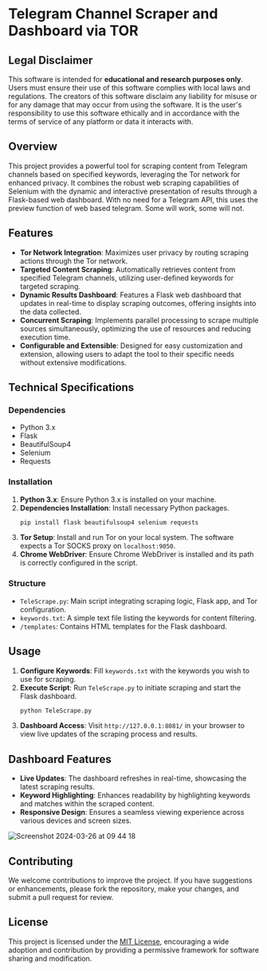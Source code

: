# Telegram Channel Scraper and Dashboard via TOR

## Legal Disclaimer
This software is intended for **educational and research purposes only**. Users must ensure their use of this software complies with local laws and regulations. The creators of this software disclaim any liability for misuse or for any damage that may occur from using the software. It is the user's responsibility to use this software ethically and in accordance with the terms of service of any platform or data it interacts with.

## Overview

This project provides a powerful tool for scraping content from Telegram channels based on specified keywords, leveraging the Tor network for enhanced privacy. It combines the robust web scraping capabilities of Selenium with the dynamic and interactive presentation of results through a Flask-based web dashboard.
With no need for a Telegram API, this uses the preview function of web based telegram. Some will work, some will not.

## Features

- **Tor Network Integration**: Maximizes user privacy by routing scraping actions through the Tor network.
- **Targeted Content Scraping**: Automatically retrieves content from specified Telegram channels, utilizing user-defined keywords for targeted scraping.
- **Dynamic Results Dashboard**: Features a Flask web dashboard that updates in real-time to display scraping outcomes, offering insights into the data collected.
- **Concurrent Scraping**: Implements parallel processing to scrape multiple sources simultaneously, optimizing the use of resources and reducing execution time.
- **Configurable and Extensible**: Designed for easy customization and extension, allowing users to adapt the tool to their specific needs without extensive modifications.

## Technical Specifications

### Dependencies

- Python 3.x
- Flask
- BeautifulSoup4
- Selenium
- Requests

### Installation

1. **Python 3.x**: Ensure Python 3.x is installed on your machine.
2. **Dependencies Installation**: Install necessary Python packages.
   ```sh
   pip install flask beautifulsoup4 selenium requests
   ```
3. **Tor Setup**: Install and run Tor on your local system. The software expects a Tor SOCKS proxy on `localhost:9050`.
4. **Chrome WebDriver**: Ensure Chrome WebDriver is installed and its path is correctly configured in the script.

### Structure

- `TeleScrape.py`: Main script integrating scraping logic, Flask app, and Tor configuration.
- `keywords.txt`: A simple text file listing the keywords for content filtering.
- `/templates`: Contains HTML templates for the Flask dashboard.

## Usage

1. **Configure Keywords**: Fill `keywords.txt` with the keywords you wish to use for scraping.
2. **Execute Script**: Run `TeleScrape.py` to initiate scraping and start the Flask dashboard.
   ```sh
   python TeleScrape.py
   ```
3. **Dashboard Access**: Visit `http://127.0.0.1:8081/` in your browser to view live updates of the scraping process and results.

## Dashboard Features

- **Live Updates**: The dashboard refreshes in real-time, showcasing the latest scraping results.
- **Keyword Highlighting**: Enhances readability by highlighting keywords and matches within the scraped content.
- **Responsive Design**: Ensures a seamless viewing experience across various devices and screen sizes.

![Screenshot 2024-03-26 at 09 44 18](https://github.com/0999ad/Telegram-Scraper-over-TOR/assets/34707278/36462caa-c0c9-42b0-bc89-b8e3e233801c)

## Contributing

We welcome contributions to improve the project. If you have suggestions or enhancements, please fork the repository, make your changes, and submit a pull request for review.

## License

This project is licensed under the [MIT License](LICENSE.md), encouraging a wide adoption and contribution by providing a permissive framework for software sharing and modification.
